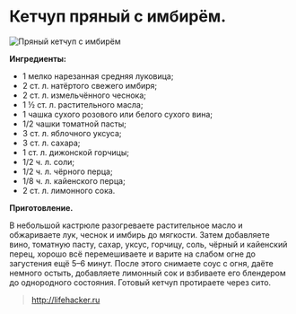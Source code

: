 # Кетчуп пряный с имбирём.

![Пряный кетчуп с имбирём](/images/Kulinar/Sous/ketchup_005.jpg 'Пряный кетчуп с имбирём')

**Ингредиенты:**

- 1 мелко нарезанная средняя луковица;
- 2 ст. л. натёртого свежего имбиря;
- 2 ст. л. измельчённого чеснока;
- 1 ½ ст. л. растительного масла;
- 1 чашка сухого розового или белого сухого вина;
- 1/2 чашки томатной пасты;
- 3 ст. л. яблочного уксуса;
- 3 ст. л. сахара;
- 1 ст. л. дижонской горчицы;
- 1/2 ч. л. соли;
- 1/2 ч. л. чёрного перца;
- 1/8 ч. л. кайенского перца;
- 2 ст. л. лимонного сока.

**Приготовление.**

В небольшой кастрюле разогреваете растительное масло и обжариваете лук, чеснок и имбирь до мягкости. Затем добавляете вино, томатную пасту, сахар, уксус, горчицу, соль, чёрный и кайенский перец, хорошо всё перемешиваете и варите на слабом огне до загустения ещё 5–6 минут. После этого снимаете соус с огня, даёте немного остыть, добавляете лимонный сок и взбиваете его блендером до однородного состояния. Готовый кетчуп протираете через сито.

> http://lifehacker.ru
